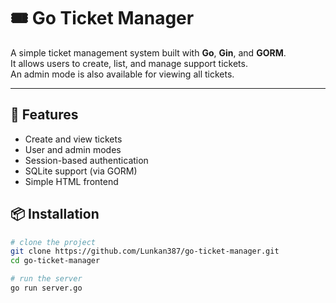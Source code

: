 # 🎟️ Go Ticket Manager

A simple ticket management system built with **Go**, **Gin**, and **GORM**.  
It allows users to create, list, and manage support tickets.  
An admin mode is also available for viewing all tickets.

---

## 🚀 Features
- Create and view tickets
- User and admin modes
- Session-based authentication
- SQLite support (via GORM)
- Simple HTML frontend

## 📦 Installation
```bash
# clone the project
git clone https://github.com/Lunkan387/go-ticket-manager.git
cd go-ticket-manager

# run the server
go run server.go
